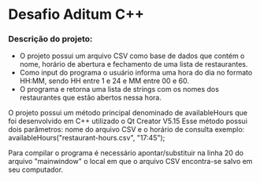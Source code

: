 
# Desafio Aditum C++

### Descrição do projeto:

* O projeto possui um arquivo CSV como base de dados que contém o nome, horário de abertura e fechamento de uma lista de restaurantes.
* Como input do programa o usuário informa uma hora do dia no formato HH:MM, sendo HH entre 1 e 24 e MM entre 00 e 60.
* O programa e retorna uma lista de strings com os nomes dos restaurantes que estão abertos nessa hora. 

O projeto possui um método principal denominado de availableHours que foi desenvolvido em C++ utilizado o Qt Creator V5.15 
Esse método possui dois parâmetros: nome do arquivo CSV e o horário de consulta 
exemplo: availableHours("restaurant-hours.csv", "17:45");

Para compilar o programa é necessário apontar/substituir na linha 20 do arquivo "mainwindow" o local em que o arquivo CSV encontra-se salvo em seu computador.
